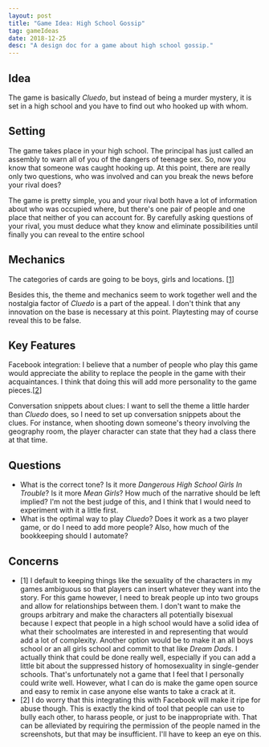 ```yaml
---
layout: post
title: "Game Idea: High School Gossip"
tag: gameIdeas
date: 2018-12-25
desc: "A design doc for a game about high school gossip."
---
```


## Idea

The game is basically *Cluedo*, but instead of being a murder mystery, it is set in a high school and you have to find out who hooked up with whom.

## Setting

The game takes place in your high school. The principal has just called an assembly to warn all of you of the dangers of teenage sex. So, now you know that someone was caught hooking up. At this point, there are really only two questions, who was involved and can you break the news before your rival does?


The game is pretty simple, you and your rival both have a lot of information about who was occupied where, but there's one pair of people and one place that neither of you can account for. By carefully asking questions of your rival, you must deduce what they know and eliminate possibilities until finally you can reveal to the entire school

## Mechanics

The categories of cards are going to be boys, girls and locations. [[1](#note1)]


Besides this, the theme and mechanics seem to work together well and the nostalgia factor of *Cluedo* is a part of the appeal. I don't think that any innovation on the base is necessary at this point. Playtesting may of course reveal this to be false.

## Key Features

Facebook integration: I believe that a number of people who play this game would appreciate the ability to replace the people in the game with their acquaintances. I think that doing this will add more personality to the game pieces.[[2](#note2)]


Conversation snippets about clues: I want to sell the theme a little harder than *Cluedo* does, so I need to set up conversation snippets about the clues. For instance, when shooting down someone's theory involving the geography room, the player character can state that they had a class there at that time.

## Questions
- What is the correct tone? Is it more *Dangerous High School Girls In Trouble*? Is it more *Mean Girls*? How much of the narrative should be left implied? I'm not the best judge of this, and I think that I would need to experiment with it a little first.
- What is the optimal way to play *Cluedo*? Does it work as a two player game, or do I need to add more people? Also, how much of the bookkeeping should I automate?

## Concerns
- <a name="note1">[1]</a> I default to keeping things like the sexuality of the characters in my games ambiguous so that players can insert whatever they want into the story. For this game however, I need to break people up into two groups and allow for relationships between them. I don't want to make the groups arbitrary and make the characters all potentially bisexual because I expect that people in a high school would have a solid idea of what their schoolmates are interested in and representing that would add a lot of complexity. Another option would be to make it an all boys school or an all girls school and commit to that like *Dream Dads*. I actually think that could be done really well, especially if you can add a little bit about the suppressed history of homosexuality in single-gender schools. That's unfortunately not a game that I feel that I personally could write well. However, what I can do is make the game open source and easy to remix in case anyone else wants to take a crack at it.
- <a name="note2">[2]</a> I do worry that this integrating this with Facebook will make it ripe for abuse though. This is exactly the kind of tool that people can use to bully each other, to harass people, or just to be inappropriate with. That can be alleviated by requiring the permission of the people named in the screenshots, but that may be insufficient. I'll have to keep an eye on this.

